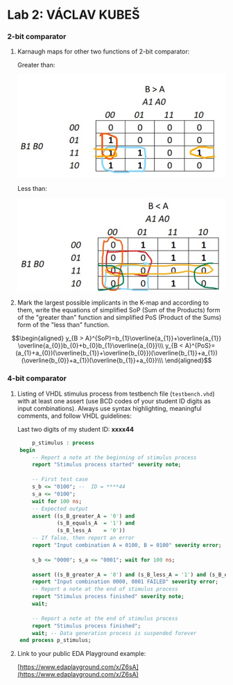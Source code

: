 # Lab 2: VÁCLAV KUBEŠ

### 2-bit comparator

1. Karnaugh maps for other two functions of 2-bit comparator:

   Greater than:

   ![K-maps](marked-k-map-b_great_a.jpg)

   Less than:

   ![K-maps](marked-k-map-b_less_a(2).jpg)

2. Mark the largest possible implicants in the K-map and according to them, write the equations of simplified SoP (Sum of the Products) form of the "greater than" function and simplified PoS (Product of the Sums) form of the "less than" function.

```math
\begin{aligned}
y_{B > A}^{SoP}=b_{1}\overline{a_{1}}+\overline{a_{1}} \overline{a_{0}}b_{0}+b_{0}b_{1}\overline{a_{0}}\\\
y_{B < A}^{PoS}=(a_{1}+a_{0})(\overline{b_{1}}+\overline{b_{0}})(\overline{b_{1}}+a_{1})(\overline{b_{0}}+a_{1})(\overline{b_{1}}+a_{0})\\\
\end{aligned}
```

### 4-bit comparator

1. Listing of VHDL stimulus process from testbench file (`testbench.vhd`) with at least one assert (use BCD codes of your student ID digits as input combinations). Always use syntax highlighting, meaningful comments, and follow VHDL guidelines:

   Last two digits of my student ID: **xxxx44**

```vhdl
        p_stimulus : process
    begin
        -- Report a note at the beginning of stimulus process
        report "Stimulus process started" severity note;

        -- First test case
        s_b <= "0100"; --  ID = ****44
        s_a <= "0100";        
        wait for 100 ns;
        -- Expected output
        assert ((s_B_greater_A = '0') and
                (s_B_equals_A  = '1') and
                (s_B_less_A    = '0'))
        -- If false, then report an error
        report "Input combination A = 0100, B = 0100" severity error;

		s_b <= "0000"; s_a <= "0001"; wait for 100 ns;
        
        assert ((s_B_greater_A = '0') and (s_B_less_A = '1') and (s_B_equals_A = '0')) 
        report "Input combination 0000, 0001 FAILED" severity error;
        -- Report a note at the end of stimulus process
        report "Stimulus process finished" severity note;
        wait;

        -- Report a note at the end of stimulus process
        report "Stimulus process finished";
        wait; -- Data generation process is suspended forever
    end process p_stimulus;

```

2. Link to your public EDA Playground example:

   [https://www.edaplayground.com/x/Z6sA](https://www.edaplayground.com/x/Z6sA)
